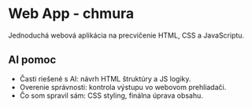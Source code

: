 # Web App - chmura

Jednoduchá webová aplikácia na precvičenie HTML, CSS a JavaScriptu.

## AI pomoc
- Časti riešené s AI: návrh HTML štruktúry a JS logiky.
- Overenie správnosti: kontrola výstupu vo webovom prehliadači.
- Čo som spravil sám: CSS styling, finálna úprava obsahu.
